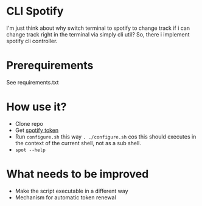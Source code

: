 # CLI Spotify
I'm just think about why switch terminal to spotify to change track if i can change track right in the terminal via simply cli util? So, there i implement spotify cli controller.

# Prerequirements
See requirements.txt

# How use it?
- Clone repo
- Get [spotify token](https://developer.spotify.com/documentation/web-api/quick-start/)
- Run `configure.sh` this way `. ./configure.sh` cos this should executes in the context of the current shell, not as a sub shell.
- `spot --help` 

# What needs to be improved
- Make the script executable in a different way
- Mechanism for automatic token renewal
